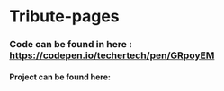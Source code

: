 # Tribute-pages


### Code can be found in here : https://codepen.io/techertech/pen/GRpoyEM

#### Project can be found here: 
